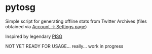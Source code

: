 # pytosg

Simple script for generating offline stats from Twitter Archives (files obtained via [Account -> Settings page](https://twitter.com/settings/account))

Inspired by legendary [PISG](http://pisg.sourceforge.net/)

NOT YET READY FOR USAGE... really... work in progress 
